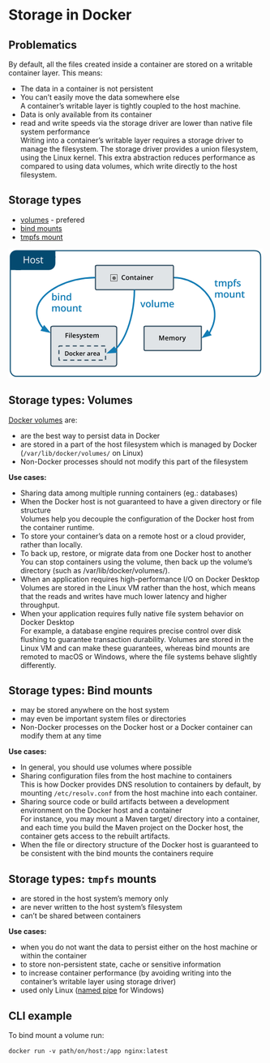 
# Storage in Docker

## Problematics

By default, all the files created inside a container are stored on a writable container layer. This means:

- The data in a container is not persistent
- You can’t easily move the data somewhere else   
  A container’s writable layer is tightly coupled to the host machine.
- Data is only available from its container
- read and write speeds via the storage driver are lower than native file system performance   
  Writing into a container’s writable layer requires a storage driver to manage the filesystem. The storage driver provides a union filesystem, using the Linux kernel. This extra abstraction reduces performance as compared to using data volumes, which write directly to the host filesystem.

## Storage types

  - [volumes](https://docs.docker.com/storage/volumes/) - prefered
  - [bind mounts](https://docs.docker.com/storage/bind-mounts/)
  - [tmpfs mount](https://docs.docker.com/storage/tmpfs/)

![Docker storage types](image/storage-types.png)

## Storage types: Volumes

[Docker volumes](https://docs.docker.com/storage/volumes/) are:

- are the best way to persist data in Docker
- are stored in a part of the host filesystem which is managed by Docker (`/var/lib/docker/volumes/` on Linux)
- Non-Docker processes should not modify this part of the filesystem

**Use cases:**

- Sharing data among multiple running containers (eg.: databases)
- When the Docker host is not guaranteed to have a given directory or file structure   
  Volumes help you decouple the configuration of the Docker host from the container runtime.
- To store your container’s data on a remote host or a cloud provider, rather than locally.
- To back up, restore, or migrate data from one Docker host to another   
  You can stop containers using the volume, then back up the volume’s directory (such as /var/lib/docker/volumes/<volume-name>).
- When an application requires high-performance I/O on Docker Desktop   
  Volumes are stored in the Linux VM rather than the host, which means that the reads and writes have much lower latency and higher throughput.
- When your application requires fully native file system behavior on Docker Desktop   
  For example, a database engine requires precise control over disk flushing to guarantee transaction durability. Volumes are stored in the Linux VM and can make these guarantees, whereas bind mounts are remoted to macOS or Windows, where the file systems behave slightly differently.

## Storage types: Bind mounts

 - may be stored anywhere on the host system
 - may even be important system files or directories
 - Non-Docker processes on the Docker host or a Docker container can modify them at any time

**Use cases:**

- In general, you should use volumes where possible
- Sharing configuration files from the host machine to containers   
  This is how Docker provides DNS resolution to containers by default, by mounting `/etc/resolv.conf` from the host machine into each container.
- Sharing source code or build artifacts between a development environment on the Docker host and a container   
  For instance, you may mount a Maven target/ directory into a container, and each time you build the Maven project on the Docker host, the container gets access to the rebuilt artifacts.
- When the file or directory structure of the Docker host is guaranteed to be consistent with the bind mounts the containers require

## Storage types: `tmpfs` mounts

- are stored in the host system’s memory only
- are never written to the host system’s filesystem
- can’t be shared between containers

**Use cases:**

- when you do not want the data to persist either on the host machine or within the container
- to store non-persistent state, cache or sensitive information
- to increase container performance (by avoiding writing into the container’s writable layer using storage driver)
- used only Linux ([named pipe](https://docs.microsoft.com/en-us/windows/win32/ipc/named-pipes) for Windows)

## CLI example

To bind mount a volume run:

```
docker run -v path/on/host:/app nginx:latest
```
